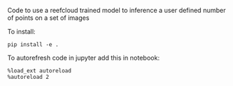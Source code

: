 Code to use a reefcloud trained model to inference a user defined number of points on a set of images


To install:

    pip install -e .

To autorefresh code in jupyter add this in notebook:

    %load_ext autoreload
    %autoreload 2
